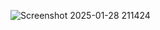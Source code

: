 
![Screenshot 2025-01-28 211424](https://github.com/user-attachments/assets/64b46d65-831a-4ef3-a20e-1636a02e7901)

